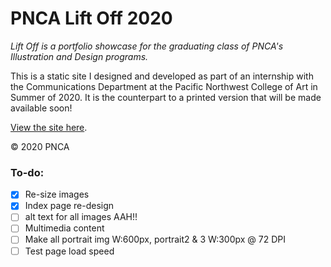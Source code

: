 # PNCA Lift Off 2020

*Lift Off is a portfolio showcase for the graduating class of PNCA's Illustration and Design programs.*

This is a static site I designed and developed as part of an internship with the Communications Department at the Pacific Northwest College of Art in Summer of 2020. It is the counterpart to a printed version that will be made available soon!

[View the site here](http://liftoffpnca.com).

&copy; 2020 PNCA



### To-do:

- [x] Re-size images
- [x] Index page re-design
- [ ] alt text for all images AAH!!
- [ ] Multimedia content
- [ ] Make all portrait img W:600px, portrait2 & 3 W:300px @ 72 DPI
- [ ] Test page load speed
